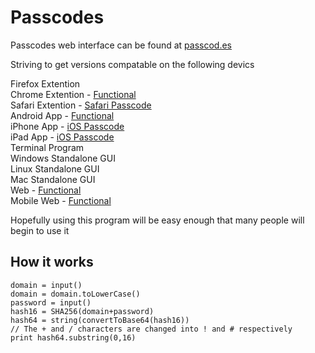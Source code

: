 Passcodes
=========
Passcodes web interface can be found at [passcod.es](http://passcod.es)


Striving to get versions compatable on the following devics

Firefox Extention  
Chrome Extention - [Functional](https://github.com/AsherGlick/Passcodes/tree/master/ChromeExtention)  
Safari Extention - [Safari Passcode](https://github.com/mdznr/Safari-Passcode)  
Android App - [Functional](https://github.com/AsherGlick/Passcodes/tree/master/Android)  
iPhone App - [iOS Passcode](https://github.com/mdznr/iOS-Passcode)  
iPad App - [iOS Passcode](https://github.com/mdznr/iOS-Passcode)  
Terminal Program  
Windows Standalone GUI  
Linux Standalone GUI  
Mac Standalone GUI  
Web - [Functional](https://github.com/AsherGlick/Passcodes/tree/master/Web)  
Mobile Web - [Functional](https://github.com/AsherGlick/Passcodes/tree/master/Web)  

Hopefully using this program will be easy enough that many people will begin to use it

How it works
------------

    domain = input()
    domain = domain.toLowerCase()
    password = input()
    hash16 = SHA256(domain+password)
    hash64 = string(convertToBase64(hash16)) 
    // The + and / characters are changed into ! and # respectively
    print hash64.substring(0,16)